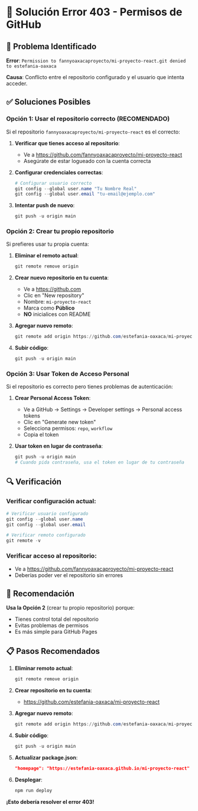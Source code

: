 # 🔧 Solución Error 403 - Permisos de GitHub

## 🚨 Problema Identificado

**Error**: `Permission to fannyoaxacaproyecto/mi-proyecto-react.git denied to estefania-oaxaca`

**Causa**: Conflicto entre el repositorio configurado y el usuario que intenta acceder.

## ✅ Soluciones Posibles

### Opción 1: Usar el repositorio correcto (RECOMENDADO)

Si el repositorio `fannyoaxacaproyecto/mi-proyecto-react` es el correcto:

1. **Verificar que tienes acceso al repositorio**:
   - Ve a https://github.com/fannyoaxacaproyecto/mi-proyecto-react
   - Asegúrate de estar logueado con la cuenta correcta

2. **Configurar credenciales correctas**:
   ```powershell
   # Configurar usuario correcto
   git config --global user.name "Tu Nombre Real"
   git config --global user.email "tu-email@ejemplo.com"
   ```

3. **Intentar push de nuevo**:
   ```powershell
   git push -u origin main
   ```

### Opción 2: Crear tu propio repositorio

Si prefieres usar tu propia cuenta:

1. **Eliminar el remoto actual**:
   ```powershell
   git remote remove origin
   ```

2. **Crear nuevo repositorio en tu cuenta**:
   - Ve a https://github.com
   - Clic en "New repository"
   - Nombre: `mi-proyecto-react`
   - Marca como **Público**
   - **NO** inicialices con README

3. **Agregar nuevo remoto**:
   ```powershell
   git remote add origin https://github.com/estefania-oaxaca/mi-proyecto-react.git
   ```

4. **Subir código**:
   ```powershell
   git push -u origin main
   ```

### Opción 3: Usar Token de Acceso Personal

Si el repositorio es correcto pero tienes problemas de autenticación:

1. **Crear Personal Access Token**:
   - Ve a GitHub → Settings → Developer settings → Personal access tokens
   - Clic en "Generate new token"
   - Selecciona permisos: `repo`, `workflow`
   - Copia el token

2. **Usar token en lugar de contraseña**:
   ```powershell
   git push -u origin main
   # Cuando pida contraseña, usa el token en lugar de tu contraseña
   ```

## 🔍 Verificación

### Verificar configuración actual:
```powershell
# Verificar usuario configurado
git config --global user.name
git config --global user.email

# Verificar remoto configurado
git remote -v
```

### Verificar acceso al repositorio:
- Ve a https://github.com/fannyoaxacaproyecto/mi-proyecto-react
- Deberías poder ver el repositorio sin errores

## 🎯 Recomendación

**Usa la Opción 2** (crear tu propio repositorio) porque:
- Tienes control total del repositorio
- Evitas problemas de permisos
- Es más simple para GitHub Pages

## 📋 Pasos Recomendados

1. **Eliminar remoto actual**:
   ```powershell
   git remote remove origin
   ```

2. **Crear repositorio en tu cuenta**:
   - https://github.com/estefania-oaxaca/mi-proyecto-react

3. **Agregar nuevo remoto**:
   ```powershell
   git remote add origin https://github.com/estefania-oaxaca/mi-proyecto-react.git
   ```

4. **Subir código**:
   ```powershell
   git push -u origin main
   ```

5. **Actualizar package.json**:
   ```json
   "homepage": "https://estefania-oaxaca.github.io/mi-proyecto-react"
   ```

6. **Desplegar**:
   ```powershell
   npm run deploy
   ```

**¡Esto debería resolver el error 403!** 